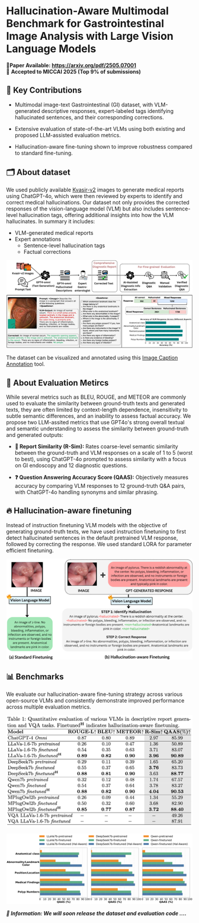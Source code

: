 # Hallucination-Aware Multimodal Benchmark for Gastrointestinal Image Analysis with Large Vision Language Models #

📄**Paper Available: https://arxiv.org/pdf/2505.07001**  
🎉 **Accepted to MICCAI 2025 (Top 9% of submissions)**  


## 🧠 Key Contributions ##
* Multimodal image-text Gastrointestinal (GI) dataset, with VLM-generated descriptive responses, expert-labeled tags identifying hallucinated sentences, and their corresponding corrections.

* Extensive evaluation of state-of-the-art VLMs using both existing and proposed LLM-assisted evaluation metrics.

* Hallucination-aware fine-tuning shown to improve robustness compared to standard fine-tuning.


## 🗂 About dataset ###
We used publicly available [Kvasir-v2](https://datasets.simula.no/kvasir/) images to generate medical reports using ChatGPT-4o, which were then reviewed by experts to identify and correct medical hallucinations. Our dataset not only provides the corrected responses of the vision-language model (VLM) but also includes sentence-level hallucination tags, offering additional insights into how the VLM hallucinates.
In summary it includes:
- VLM-generated medical reports  
- Expert annotations
  - Sentence-level hallucination tags  
  - Factual corrections

![Data annotation pipeline](Images/data_pipeline_with_stats.png)


The dataset can be visualized and annotated using this [Image Caption Annotation](https://github.com/bhattarailab/image-caption-annotation) tool.

## 📏 About Evaluation Metircs ##

While several metrics such as BLEU, ROUGE, and METEOR are commonly used to evaluate the similarity between ground-truth texts and generated texts, they are often limited by context-length dependence, insensitivity to subtle semantic differences, and an inability to assess factual accuracy. We propose two LLM-assited metrics that use GPT4o's strong overall textual and semantic understanding to assess the similarity between ground-truth and generated outputs:

* **📝 Report Similarity (R-Sim):**  Rates coarse-level semantic similarity between the ground-truth and VLM responses on a scale of 1 to 5 (worst to best), using ChatGPT-4o
prompted to assess similarity with a focus on GI endoscopy and 12 diagnostic
questions.

* **❓ Question Answering Accuracy Score (QAAS):** Objectively
measures accuracy by comparing VLM responses to 12 ground-truth Q&A pairs,
with ChatGPT-4o handling synonyms and similar phrasing.


## 🔥 Hallucination-aware finetuning ##

Instead of instruction finetuning VLM models with the objective of generating ground-truth texts, we have used instruction finetuning to first detect hallucinated sentences in the default pretrained VLM response, followed by correcting the response. We used standard LORA for parameter efficient finetuning.

![Hal-aware finetuning](Images/hal-aware.png)


## 📊 Benchmarks ##

We evaluate our hallucination-aware fine-tuning strategy across various open-source VLMs and consistently demonstrate improved performance across multiple evaluation metrics.

![Benchmark Table](Images/MICCAI_benchmark_table.png)

![Fine-grained results](Images/category_comp.png)



***🚀 Information: We will soon release the dataset and evaluation code ....***


